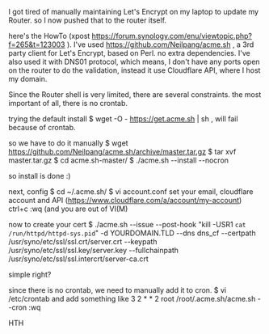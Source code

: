 I got tired of manually maintaining Let's Encrypt on my laptop to update my Router.
so I now pushed that to the router itself.

here's the HowTo (xpost https://forum.synology.com/enu/viewtopic.php?f=265&t=123003 ).
I've used https://github.com/Neilpang/acme.sh , a 3rd party client for Let's Encrypt, based on Perl. no extra dependencies.
I've also used it with DNS01 protocol, which means, I don't have any ports open on the router to do the validation, instead it use Cloudflare API, where I host my domain.

Since the Router shell is very limited, there are several constraints. the most important of all, there is no crontab.

trying the default install
$ wget -O -  https://get.acme.sh | sh
, will fail because of crontab.

so we have to do it manually
$ wget https://github.com/Neilpang/acme.sh/archive/master.tar.gz
$ tar xvf master.tar.gz
$ cd acme.sh-master/
$ ./acme.sh --install --nocron

so install is done :)

next, config
$ cd ~/.acme.sh/
$ vi  account.conf 
set your email, cloudflare account and API (https://www.cloudflare.com/a/account/my-account)
ctrl+c 
:wq (and you are out of VI(M)

now to create your cert
$ ./acme.sh  --issue --post-hook "kill -USR1 `cat /run/httpd/httpd-sys.pid`" -d YOURDOMAIN.TLD --dns dns_cf --certpath /usr/syno/etc/ssl/ssl.crt/server.crt --keypath /usr/syno/etc/ssl/ssl.key/server.key --fullchainpath /usr/syno/etc/ssl/ssl.intercrt/server-ca.crt

simple right?

since there is no crontab, we need to manually add it to cron.
$ vi /etc/crontab 
and add something like
3       2       *       *       2       root    /root/.acme.sh/acme.sh --cron
:wq

HTH